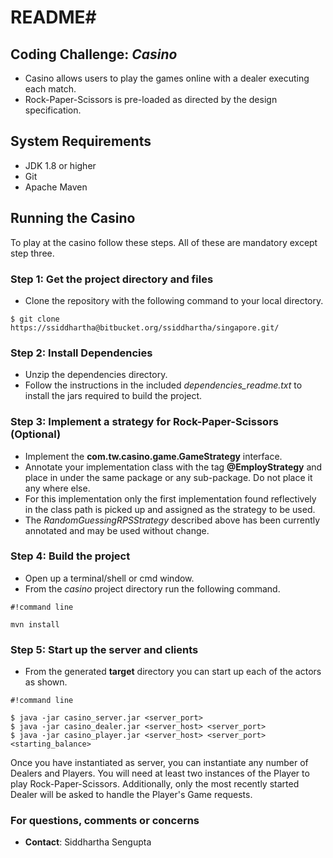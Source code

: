 # README#

## Coding Challenge: ***Casino*** ##
* Casino allows users to play the games online with a dealer executing each match.
* Rock-Paper-Scissors is pre-loaded as directed by the design specification.

## System Requirements ##
* JDK 1.8 or higher
* Git
* Apache Maven

## Running the Casino ##

To play at the casino follow these steps. All of these are mandatory except step three.
### Step 1: Get the project directory and files ###
* Clone the repository with the following command to your local directory.
```
$ git clone https://ssiddhartha@bitbucket.org/ssiddhartha/singapore.git/
```

### Step 2: Install Dependencies ###
* Unzip the dependencies directory.
* Follow the instructions in the included *dependencies_readme.txt* to install the jars required to build the project.

### Step 3: Implement a strategy for Rock-Paper-Scissors (Optional) ###
* Implement the **com.tw.casino.game.GameStrategy** interface.
* Annotate your implementation class with the tag **@EmployStrategy** and place in under the same package or any sub-package. Do not place it any where else.
* For this implementation only the first implementation found reflectively in the class path is picked up and assigned as the strategy to be used.
* The *RandomGuessingRPSStrategy* described above has been currently annotated and may be used without change.

### Step 4: Build the project ###
* Open up a terminal/shell or cmd window. 
* From the *casino* project directory run the following command.

```
#!command line

mvn install
```

### Step 5: Start up the server and clients ###
* From the generated **target** directory you can start up each of the actors as shown.

```
#!command line

$ java -jar casino_server.jar <server_port>
$ java -jar casino_dealer.jar <server_host> <server_port>
$ java -jar casino_player.jar <server_host> <server_port> <starting_balance>
```
Once you have instantiated as server, you can instantiate any number of Dealers and Players. You will need at least two instances of the Player to play Rock-Paper-Scissors. Additionally, only the most recently started Dealer will be asked to handle the Player's Game requests.

### For questions, comments or concerns ###
* **Contact**: Siddhartha Sengupta